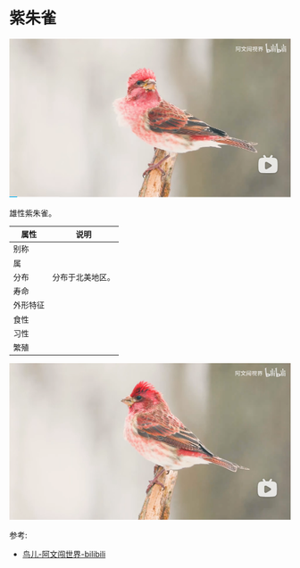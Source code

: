 # 紫朱雀

![](02.png)

雄性紫朱雀。

|属性|说明|
| ---- | ---- |
| 别称||
| 属||
| 分布| 分布于北美地区。|
| 寿命||
| 外形特征||
| 食性||
| 习性||
| 繁殖||

![](01.png)

参考:
- [鸟儿-阿文闯世界-bilibili](https://www.bilibili.com/video/BV1s8411j7mw/?spm_id_from=666.25.top_right_bar_window_history.content.click&vd_source=741bff59809f9e15c309ef97c7d7c960)
